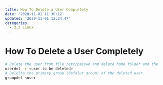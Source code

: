 ```yaml
---
title: How To Delete a User Completely
date: '2020-11-01 11:36:12'
updated: '2020-11-01 12:24:47'
categories:
  - 3.3 Linux
---
```

# How To Delete a User Completely

```sh
# Delete the user from file /etc/passwd and delete home folder and the mail folder of the user.
userdel -r <user to be deleted>
# Delelte the primary group (defalut group) of the deleted user.
groupdel <user
```

